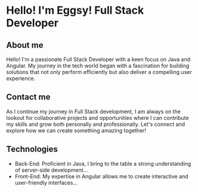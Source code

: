 # Hello! I'm Eggsy! Full Stack Developer

## About me
Hello! I'm a passionate Full Stack Developer with a keen focus on Java and Angular. 
My journey in the tech world began with a fascination for building solutions that not 
only perform efficiently but also deliver a compelling user experience.

## Contact me
As I continue my journey in Full Stack development, 
I am always on the lookout for collaborative projects and opportunities where 
I can contribute my skills and grow both personally and professionally. 
Let's connect and explore how we can create something amazing together!

## Technologies
- Back-End: Proficient in Java, I bring to the table a strong understanding of server-side development...
- Front-End: My expertise in Angular allows me to create interactive and user-friendly interfaces...
